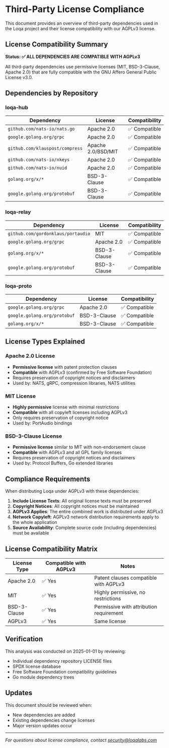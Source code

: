 # Third-Party License Compliance

This document provides an overview of third-party dependencies used in the Loqa project and their license compatibility with our AGPLv3 license.

## License Compatibility Summary

**Status: ✅ ALL DEPENDENCIES ARE COMPATIBLE WITH AGPLv3**

All third-party dependencies use permissive licenses (MIT, BSD-3-Clause, Apache 2.0) that are fully compatible with the GNU Affero General Public License v3.0.

## Dependencies by Repository

### loqa-hub

| Dependency | License | Compatibility |
|------------|---------|---------------|
| `github.com/nats-io/nats.go` | Apache 2.0 | ✅ Compatible |
| `google.golang.org/grpc` | Apache 2.0 | ✅ Compatible |
| `github.com/klauspost/compress` | Apache 2.0/BSD/MIT | ✅ Compatible |
| `github.com/nats-io/nkeys` | Apache 2.0 | ✅ Compatible |
| `github.com/nats-io/nuid` | Apache 2.0 | ✅ Compatible |
| `golang.org/x/*` | BSD-3-Clause | ✅ Compatible |
| `google.golang.org/protobuf` | BSD-3-Clause | ✅ Compatible |

### loqa-relay

| Dependency | License | Compatibility |
|------------|---------|---------------|
| `github.com/gordonklaus/portaudio` | MIT | ✅ Compatible |
| `google.golang.org/grpc` | Apache 2.0 | ✅ Compatible |
| `golang.org/x/*` | BSD-3-Clause | ✅ Compatible |
| `google.golang.org/protobuf` | BSD-3-Clause | ✅ Compatible |

### loqa-proto

| Dependency | License | Compatibility |
|------------|---------|---------------|
| `google.golang.org/grpc` | Apache 2.0 | ✅ Compatible |
| `google.golang.org/protobuf` | BSD-3-Clause | ✅ Compatible |
| `golang.org/x/*` | BSD-3-Clause | ✅ Compatible |

## License Types Explained

### Apache 2.0 License
- **Permissive license** with patent protection clauses
- **Compatible** with AGPLv3 (confirmed by Free Software Foundation)
- Requires preservation of copyright notices and disclaimers
- Used by: NATS, gRPC, compression libraries, NATS utilities

### MIT License  
- **Highly permissive** license with minimal restrictions
- **Compatible** with all copyleft licenses including AGPLv3
- Only requires preservation of copyright notice
- Used by: PortAudio bindings

### BSD-3-Clause License
- **Permissive license** similar to MIT with non-endorsement clause
- **Compatible** with AGPLv3 and all GPL family licenses
- Requires preservation of copyright notices and disclaimers
- Used by: Protocol Buffers, Go extended libraries

## Compliance Requirements

When distributing Loqa under AGPLv3 with these dependencies:

1. **Include License Texts**: All original license texts must be preserved
2. **Copyright Notices**: All copyright notices must be maintained
3. **AGPLv3 Applies**: The entire combined work is distributed under AGPLv3
4. **Network Copyleft**: AGPLv3 network distribution requirements apply to the whole application
5. **Source Availability**: Complete source code (including dependencies) must be available

## License Compatibility Matrix

| License Type | Compatible with AGPLv3 | Notes |
|--------------|------------------------|-------|
| Apache 2.0 | ✅ Yes | Patent clauses compatible with AGPLv3 |
| MIT | ✅ Yes | Highly permissive, no restrictions |
| BSD-3-Clause | ✅ Yes | Permissive with attribution requirement |
| AGPLv3 | ✅ Yes | Same license |

## Verification

This analysis was conducted on 2025-01-01 by reviewing:
- Individual dependency repository LICENSE files
- SPDX license database
- Free Software Foundation compatibility guidelines
- Go module dependency trees

## Updates

This document should be reviewed when:
- New dependencies are added
- Existing dependencies change licenses
- Major version updates occur

---

*For questions about license compliance, contact security@loqalabs.com*